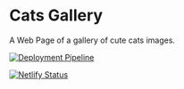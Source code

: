 # Cats Gallery

A Web Page of a gallery of cute cats images.

[![Deployment Pipeline](https://github.com/almonteAlexander/cats-gallery/actions/workflows/pipeline.yml/badge.svg)](https://github.com/almonteAlexander/cats-gallery/actions/workflows/pipeline.yml)

[![Netlify Status](https://api.netlify.com/api/v1/badges/aec964e9-cf62-451c-b96d-5f133039da11/deploy-status)](https://app.netlify.com/sites/mycatsgallery/deploys)